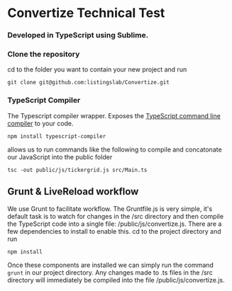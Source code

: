 # Convertize Technical Test

### Developed in TypeScript using Sublime.

### Clone the repository
cd to the folder you want to contain your new project and run 
```
git clone git@github.com:listingslab/Convertize.git
```

### TypeScript Compiler
The Typescript compiler wrapper. Exposes the [TypeScript command line compiler](https://www.npmjs.com/package/typescript-compiler) to your code.
```
npm install typescript-compiler
```
allows us to run commands like the following to compile and concatonate our JavaScript into the public folder
```
tsc -out public/js/tickergrid.js src/Main.ts
```
## Grunt & LiveReload workflow
We use Grunt to facilitate workflow. The Gruntfile.js is very simple, it's default task is to watch for changes in the /src directory and then compile the TypeScript code into a single file: /public/js/convertize.js. There are a few dependencies to install to enable this. cd to the project directory and run
```
npm install
```
Once these components are installed we can simply run the command ```grunt``` in our project directory. Any changes made to .ts files in the /src directory will immediately be compiled into the file /public/js/convertize.js.